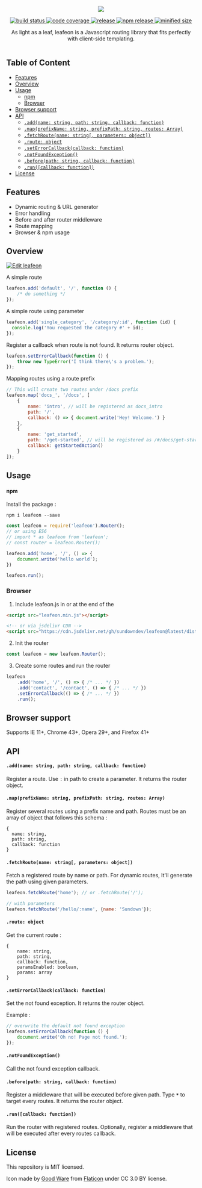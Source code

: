 <p align="center">
  <img src="https://i.imgur.com/oIbG1gB.png" />
</p>

<p align="center">
  <a href="https://travis-ci.org/sundowndev/leafeon">
    <img src="https://img.shields.io/travis/sundowndev/leafeon/master.svg?style=flat-square" alt="build status">
  </a>
  <a href="https://coveralls.io/github/sundowndev/leafeon?branch=master">
    <img src="https://img.shields.io/coveralls/sundowndev/leafeon/master.svg?style=flat-square" alt="code coverage">
  </a>
  <a href="https://github.com/sundowndev/leafeon/releases">
    <img src="https://img.shields.io/github/release/Sundowndev/leafeon.svg?style=flat-square" alt="release">
  </a>
  <a href="https://www.npmjs.com/package/leafeon">
    <img src="https://img.shields.io/npm/v/leafeon.svg?style=flat-square" alt="npm release">
  </a>
  <a href="https://github.com/sundowndev/leafeon/blob/master/dist/leafeon.min.js">
    <img src="https://img.shields.io/bundlephobia/min/leafeon.svg?style=flat-square" alt="minified size">
  </a>
</p>

<p align="center">
  As light as a leaf, leafeon is a Javascript routing library that fits perfectly with client-side templating.
</p>

<p align="center">
  <img src="https://i.imgur.com/DKcKGvP.png" alt="">
</p>

## Table of Content

- [Features](#features)
- [Overview](#overview)
- [Usage](#usage)
    - [npm](#npm)
  - [Browser](#browser)
- [Browser support](#browser-support)
- [API](#api)
    - [`.add(name: string, path: string, callback: function)`](#addname-string-path-string-callback-function)
    - [`.map(prefixName: string, prefixPath: string, routes: Array)`](#mapprefixname-string-prefixpath-string-routes-array)
    - [`.fetchRoute(name: string[, parameters: object])`](#fetchroutename-string-parameters-object)
    - [`.route: object`](#route-object)
    - [`.setErrorCallback(callback: function)`](#seterrorcallbackcallback-function)
    - [`.notFoundException()`](#notfoundexception)
    - [`.before(path: string, callback: function)`](#beforepath-string-callback-function)
    - [`.run([callback: function])`](#runcallback-function)
- [License](#license)


## Features

- Dynamic routing & URL generator
- Error handling
- Before and after router middleware
- Route mapping
- Browser & npm usage

## Overview

[![Edit leafeon](https://codesandbox.io/static/img/play-codesandbox.svg)](https://codesandbox.io/s/53xwl9120l?fontsize=14)

A simple route

~~~js
leafeon.add('default', '/', function () {
    /* do something */
});
~~~

A simple route using parameter

~~~js
leafeon.add('single_category', '/category/:id', function (id) {
  console.log('You requested the category #' + id);
});
~~~

Register a callback when route is not found. It returns router object.

~~~js
leafeon.setErrorCallback(function () {
    throw new TypeError('I think there\'s a problem.');
});
~~~

Mapping routes using a route prefix

~~~js
// This will create two routes under /docs prefix
leafeon.map('docs_', '/docs', [
    {
        name: 'intro', // will be registered as docs_intro
        path: '/',
        callback: () => { document.write('Hey! Welcome.') }
    },
    {
        name: 'get_started',
        path: '/get-started', // will be registered as /#/docs/get-started
        callback: getStartedAction()
    }
]);
~~~

## Usage

#### npm

Install the package :

~~~shell
npm i leafeon --save
~~~

```js
const leafeon = require('leafeon').Router();
// or using ES6
// import * as leafeon from 'leafeon';
// const router = leafeon.Router();

leafeon.add('home', '/', () => {
    document.write('hello world');
})

leafeon.run();
```

### Browser

1. Include leafeon.js in **<head>** or at the end of the **<body>**

~~~html
<script src="leafeon.min.js"></script>

<!-- or via jsdelivr CDN -->
<script src="https://cdn.jsdelivr.net/gh/sundowndev/leafeon@latest/dist/leafeon.min.js"></script>
~~~

2. Init the router

~~~js
const leafeon = new leafeon.Router();
~~~

3. Create some routes and run the router

~~~js
leafeon
    .add('home', '/', () => { /* ... */ })
    .add('contact', '/contact', () => { /* ... */ })
    .setErrorCallback(() => { /* ... */ })
    .run();
~~~

## Browser support

Supports IE 11+, Chrome 43+, Opera 29+, and Firefox 41+

## API

#### `.add(name: string, path: string, callback: function)`

Register a route. Use `:` in path to create a parameter. It returns the router object.

#### `.map(prefixName: string, prefixPath: string, routes: Array)`

Register several routes using a prefix name and path. Routes must be an array of object that follows this schema :

~~~
{
  name: string,
  path: string,
  callback: function
}
~~~

#### `.fetchRoute(name: string[, parameters: object])`

Fetch a registered route by name or path. For dynamic routes, It'll generate the path using given parameters.

~~~js
leafeon.fetchRoute('home'); // or .fetchRoute('/');

// with parameters
leafeon.fetchRoute('/hello/:name', {name: 'Sundown'});
~~~

#### `.route: object`

Get the current route :

~~~
{
    name: string,
    path: string,
    callback: function,
    paramsEnabled: boolean,
    params: array
}
~~~

#### `.setErrorCallback(callback: function)`

Set the not found exception. It returns the router object.

Example :

~~~js
// overwrite the default not found exception
leafeon.setErrorCallback(function () {
    document.write('Oh no! Page not found.');
});
~~~

#### `.notFoundException()`

Call the not found exception callback.

#### `.before(path: string, callback: function)`

Register a middleware that will be executed before given path. Type **`*`** to target every routes. It returns the router object.

#### `.run([callback: function])`

Run the router with registered routes. Optionally, register a middleware that will be executed after every routes callback.

## License

This repository is MIT licensed.

Icon made by [Good Ware](https://www.flaticon.com/authors/good-ware) from [Flaticon](https://www.flaticon.com) under CC 3.0 BY license.
